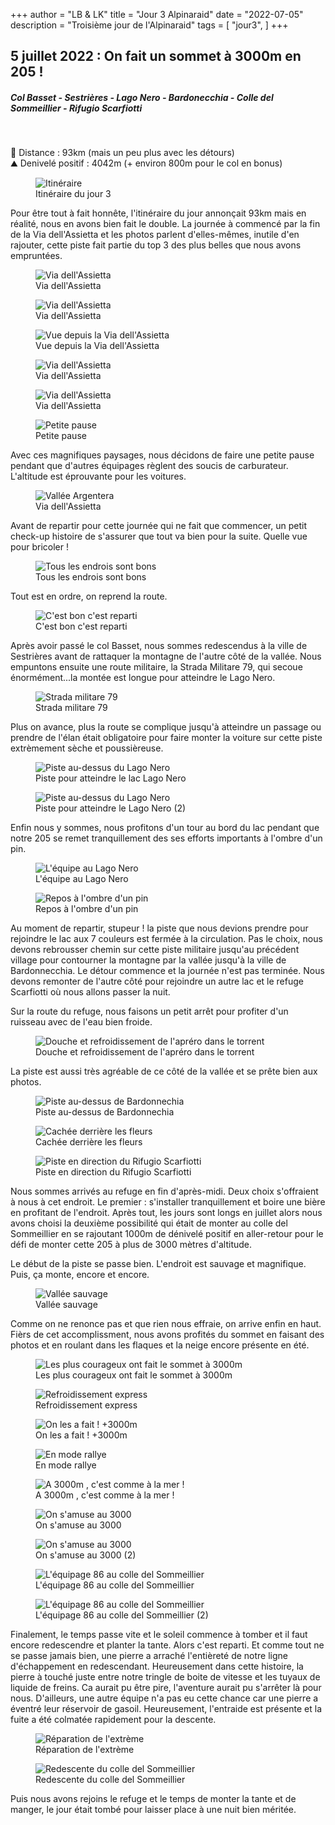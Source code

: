 +++
author = "LB & LK"
title = "Jour 3 Alpinaraid"
date = "2022-07-05"
description = "Troisième jour de l'Alpinaraid"
tags = [
    "jour3",
]
+++
## 5 juillet 2022 : On fait un sommet à 3000m en 205 !
##### Col Basset -  Sestrières - Lago Nero - Bardonecchia - Colle del Sommeillier - Rifugio Scarfiotti
<br />

📏 Distance : 93km (mais un peu plus avec les détours)<br />
⛰️ Denivelé positif : 4042m (+ environ 800m pour le col en bonus)

<figure>
    <img loading="lazy" class="image-article" src="/images/day3/map3.jpg" alt="Itinéraire">
    <figcaption class="figure-caption">Itinéraire du jour 3</figcaption>
</figure>

Pour être tout à fait honnête, l'itinéraire du jour annonçait 93km mais en réalité, nous en avons bien fait le double. La journée à commencé par la fin de la Via dell'Assietta et les photos parlent d'elles-mêmes, inutile d'en rajouter, cette piste fait partie du top 3 des plus belles que nous avons empruntées.

<figure>
    <img loading="lazy" class="image-article" src="/images/day3/IMG_0254.jpg" alt="Via dell'Assietta">
    <figcaption class="figure-caption">Via dell'Assietta</figcaption>
</figure>
<figure>
    <img loading="lazy" class="image-article" src="/images/day3/IMG_0274.jpg" alt="Via dell'Assietta">
    <figcaption class="figure-caption">Via dell'Assietta</figcaption>
</figure>
<figure>
    <img loading="lazy" class="image-article" src="/images/day3/IMG_20220704_133336.jpg" alt="Vue depuis la Via dell'Assietta">
    <figcaption class="figure-caption">Vue depuis la Via dell'Assietta</figcaption>
</figure>
<figure>
    <img loading="lazy" class="image-article" src="/images/day3/IMG_20220704_165616.jpg" alt="Via dell'Assietta">
    <figcaption class="figure-caption">Via dell'Assietta</figcaption>
</figure>
<figure>
    <img loading="lazy" class="image-article" src="/images/day3/IMG_20220704_170105.jpg" alt="Via dell'Assietta">
    <figcaption class="figure-caption">Via dell'Assietta</figcaption>
</figure>
<figure>
    <img loading="lazy" class="image-article" src="/images/day3/J3_(1).jpg" alt="Petite pause">
    <figcaption class="figure-caption">Petite pause</figcaption>
</figure>

Avec ces magnifiques paysages, nous décidons de faire une petite pause pendant que d'autres équipages règlent des soucis de carburateur. L'altitude est éprouvante pour les voitures.

<figure>
    <img loading="lazy" class="image-article" src="/images/day3/J3_(8).jpg" alt="Vallée Argentera">
    <figcaption class="figure-caption">Via dell'Assietta</figcaption>
</figure>

Avant de repartir pour cette journée qui ne fait que commencer, un petit check-up histoire de s'assurer que tout va bien pour la suite. Quelle vue pour bricoler !

<figure>
    <img loading="lazy" class="image-article" src="/images/day3/J3_(9).jpg" alt="Tous les endrois sont bons">
    <figcaption class="figure-caption">Tous les endrois sont bons</figcaption>
</figure>

Tout est en ordre, on reprend la route.

<figure>
    <img loading="lazy" class="image-article" src="/images/day3/J3_(10).jpg" alt="C'est bon c'est reparti">
    <figcaption class="figure-caption">C'est bon c'est reparti</figcaption>
</figure>

Après avoir passé le col Basset, nous sommes redescendus à la ville de Sestrières avant de rattaquer la montagne de l'autre côté de la vallée. Nous empuntons ensuite une route militaire, la Strada Militare 79, qui secoue énormément...la montée est longue pour atteindre le Lago Nero.

<figure>
    <img loading="lazy" class="image-article" src="/images/day3/IMG_20220705_115829.jpg" alt="Strada militare 79">
    <figcaption class="figure-caption">Strada militare 79</figcaption>
</figure>

Plus on avance, plus la route se complique jusqu'à atteindre un passage ou prendre de l'élan était obligatoire pour faire monter la voiture sur cette piste extrèmement sèche et poussièreuse.

<figure>
    <img loading="lazy" class="image-article" src="/images/day3/J3_(11).jpg" alt="Piste au-dessus du Lago Nero">
    <figcaption class="figure-caption">Piste pour atteindre le lac Lago Nero</figcaption>
</figure>
<figure>
    <img loading="lazy" class="image-article" src="/images/day3/J3_(12).jpg" alt="Piste au-dessus du Lago Nero">
    <figcaption class="figure-caption">Piste pour atteindre le Lago Nero (2)</figcaption>
</figure>

Enfin nous y sommes, nous profitons d'un tour au bord du lac pendant que notre 205 se remet tranquillement des ses efforts importants à l'ombre d'un pin.

<figure>
    <img loading="lazy" class="image-article" src="/images/day3/IMG_0287.jpg" alt="L'équipe au Lago Nero">
    <figcaption class="figure-caption">L'équipe au Lago Nero</figcaption>
</figure>
<figure>
    <img loading="lazy" class="image-article" src="/images/day3/IMG_0295.jpg" alt="Repos à l'ombre d'un pin">
    <figcaption class="figure-caption">Repos à l'ombre d'un pin</figcaption>
</figure>

Au moment de repartir, stupeur ! la piste que nous devions prendre pour rejoindre le lac aux 7 couleurs est fermée à la circulation. Pas le choix, nous devons rebrousser chemin sur cette piste militaire jusqu'au précédent village pour contourner la montagne par la vallée jusqu'à la ville de Bardonnecchia. Le détour commence et la journée n'est pas terminée. Nous devons remonter de l'autre côté pour rejoindre un autre lac et le refuge Scarfiotti où nous allons passer la nuit.

Sur la route du refuge, nous faisons un petit arrêt pour profiter d'un ruisseau avec de l'eau bien froide.

<figure>
    <img loading="lazy" class="image-article" src="/images/day3/IMG_0309.jpg" alt="Douche et refroidissement de l'apréro dans le torrent">
    <figcaption class="figure-caption">Douche et refroidissement de l'apréro dans le torrent</figcaption>
</figure>

La piste est aussi très agréable de ce côté de la vallée et se prête bien aux photos.

<figure>
    <img loading="lazy" class="image-article" src="/images/day3/IMG_0313.jpg" alt="Piste au-dessus de Bardonnechia">
    <figcaption class="figure-caption">Piste au-dessus de Bardonnechia</figcaption>
</figure>
<figure>
    <img loading="lazy" class="image-article" src="/images/day3/IMG_0322.jpg" alt="Cachée derrière les fleurs">
    <figcaption class="figure-caption">Cachée derrière les fleurs</figcaption>
</figure>
<figure>
    <img loading="lazy" class="image-article" src="/images/day3/IMG_0328.jpg" alt="Piste en direction du Rifugio Scarfiotti">
    <figcaption class="figure-caption">Piste en direction du Rifugio Scarfiotti</figcaption>
</figure>

Nous sommes arrivés au refuge en fin d'après-midi. Deux choix s'offraient à nous à cet endroit. Le premier : s'installer tranquillement et boire une bière en profitant de l'endroit.
Après tout, les jours sont longs en juillet alors nous avons choisi la deuxième possibilité qui était de monter au colle del Sommeillier en se rajoutant 1000m de dénivelé positif en aller-retour pour le défi de monter cette 205 à plus de 3000 mètres d'altitude. 

Le début de la piste se passe bien. L'endroit est sauvage et magnifique. Puis, ça monte, encore et encore.

<figure>
    <img loading="lazy" class="image-article" src="/images/day3/IMG_0393.jpg" alt="Vallée sauvage">
    <figcaption class="figure-caption">Vallée sauvage</figcaption>
</figure>

Comme on ne renonce pas et que rien nous effraie, on arrive enfin en haut. Fièrs de cet accomplissment, nous avons profités du sommet en faisant des photos et en roulant dans les flaques et la neige encore présente en été.

<figure>
    <img loading="lazy" class="image-article" src="/images/day3/IMG_0343.jpg" alt="Les plus courageux ont fait le sommet à 3000m">
    <figcaption class="figure-caption">Les plus courageux ont fait le sommet à 3000m</figcaption>
</figure>
<figure>
    <img loading="lazy" class="image-article" src="/images/day3/IMG_0345.jpg" alt="Refroidissement express">
    <figcaption class="figure-caption">Refroidissement express</figcaption>
</figure>
<figure>
    <img loading="lazy" class="image-article" src="/images/day3/IMG_0371.PNG" alt="On les a fait ! +3000m">
    <figcaption class="figure-caption">On les a fait ! +3000m</figcaption>
</figure>
<figure>
    <img loading="lazy" class="image-article" src="/images/day3/J3_(2).jpg" alt="En mode rallye">
    <figcaption class="figure-caption">En mode rallye</figcaption>
</figure>
<figure>
    <img loading="lazy" class="image-article" src="/images/day3/IMG_20220705_175941.jpg" alt="A 3000m , c'est comme à la mer !">
    <figcaption class="figure-caption">A 3000m , c'est comme à la mer !</figcaption>
</figure>
<figure>
    <img loading="lazy" class="image-article" src="/images/day3/J3_(4).jpg" alt="On s'amuse au 3000">
    <figcaption class="figure-caption">On s'amuse au 3000</figcaption>
</figure>
<figure>
    <img loading="lazy" class="image-article" src="/images/day3/J3_(5).jpg" alt="On s'amuse au 3000">
    <figcaption class="figure-caption">On s'amuse au 3000 (2)</figcaption>
</figure>
<figure>
    <img loading="lazy" class="image-article" src="/images/day3/J3_(6).jpg" alt="L'équipage 86 au colle del Sommeillier">
    <figcaption class="figure-caption">L'équipage 86 au colle del Sommeillier</figcaption>
</figure>
<figure>
    <img loading="lazy" class="image-article" src="/images/day3/J3_(7).jpg" alt="L'équipage 86 au colle del Sommeillier">
    <figcaption class="figure-caption">L'équipage 86 au colle del Sommeillier (2)</figcaption>
</figure>

Finalement, le temps passe vite et le soleil commence à tomber et il faut encore redescendre et planter la tante. Alors c'est reparti. Et comme tout ne se passe jamais bien, une pierre a arraché l'entièreté de notre ligne d'échappement en redescendant. Heureusement dans cette histoire, la pierre à touché juste entre notre tringle de boite de vitesse et les tuyaux de liquide de freins. Ca aurait pu être pire, l'aventure aurait pu s'arrêter là pour nous. D'ailleurs, une autre équipe n'a pas eu cette chance car une pierre a éventré leur réservoir de gasoil. Heureusement, l'entraide est présente et la fuite a été colmatée rapidement pour la descente. 

<figure>
    <img loading="lazy" class="image-article" src="/images/day3/IMG_0380.jpg" alt="Réparation de l'extrème">
    <figcaption class="figure-caption">Réparation de l'extrème</figcaption>
</figure>
<figure>
    <img loading="lazy" class="image-article" src="/images/day3/J3_(13).jpg" alt="Redescente du colle del Sommeillier">
    <figcaption class="figure-caption">Redescente du colle del Sommeillier</figcaption>
</figure>

Puis nous avons rejoins le refuge et le temps de monter la tante et de manger, le jour était tombé pour laisser place à une nuit bien méritée. 